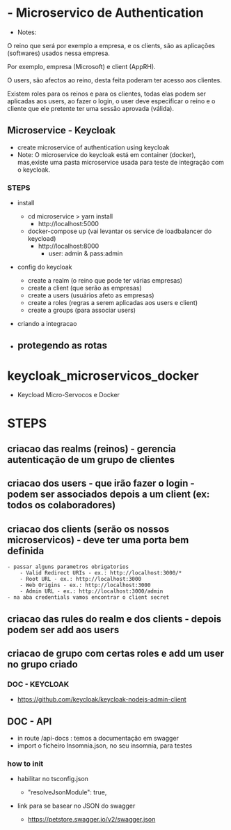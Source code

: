 # - Microservico de Authentication

- Notes: 

O reino que será por exemplo a empresa, 
e os clients, são as aplicações (softwares) usados nessa empresa.

Por exemplo, empresa (Microsoft) e client (AppRH).

O users, são afectos ao reino, desta feita poderam ter acesso aos clientes.

Existem roles para os reinos e para os clientes, todas elas podem ser aplicadas aos users,
ao fazer o login, o user deve especificar o reino e o cliente que ele pretente ter uma sessão aprovada (válida).




## Microservice -  Keycloak

- create microservice of authentication using keycloak
- Note: O microservice do keycloak está em container (docker), mas,existe uma pasta
microservice usada para teste de integração com o keycloak.

### STEPS

- install
    - cd microservice > yarn install
        - http://localhost:5000
    - docker-compose up (vai levantar os service de loadbalancer do keycload)
        - http://localhost:8000
            - user: admin & pass:admin
        

- config do keycloak
    - create a realm (o reino que pode ter várias empresas)
    - create a client (que serão as empresas)
    - create a users (usuários afeto as empresas)
    - create a roles (regras a serem aplicadas aos users e client)
    - create a groups (para associar users)


- criando a integracao 
   
- protegendo as rotas
    -


# keycloak_microservicos_docker
- Keycload Micro-Servocos e Docker
# STEPS

## criacao das realms (reinos) - gerencia autenticação de um grupo de clientes
## criacao dos users - que irão  fazer o login - podem ser associados depois a um client (ex: todos os colaboradores)
## criacao dos clients (serão os nossos microservicos) - deve ter uma porta bem definida
    - passar alguns parametros obrigatorios 
        - Valid Redirect URIs - ex.: http://localhost:3000/*
        - Root URL - ex.: http://localhost:3000
        - Web Origins - ex.: http://localhost:3000
        - Admin URL - ex.: http://localhost:3000/admin
    - na aba credentials vamos encontrar o client secret

## criacao das rules do realm e dos clients - depois podem ser add aos users

## criacao de grupo com certas roles e add um user no grupo criado




### DOC -  KEYCLOAK
- https://github.com/keycloak/keycloak-nodejs-admin-client


## DOC - API 

- in route /api-docs : temos a documentação em swagger
- import o ficheiro Insomnia.json, no seu insomnia, para testes 


### how to init 

- habilitar no tsconfig.json
    - "resolveJsonModule": true,    

- link para se basear no JSON do swagger
    - https://petstore.swagger.io/v2/swagger.json


